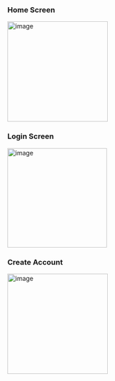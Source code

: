 ### Home Screen
<img width="226" alt="image" src="https://github.com/anuragrege/javafx-project/assets/117507711/239d231f-a45c-4560-89f5-df20d1b68180">


### Login Screen
<img width="224" alt="image" src="https://github.com/anuragrege/javafx-project/assets/117507711/071db4cb-5293-4c71-8112-683a858954df">


### Create Account
<img width="226" alt="image" src="https://github.com/anuragrege/javafx-project/assets/117507711/0efa25e9-b909-48ef-8169-0fd309ccb736">
